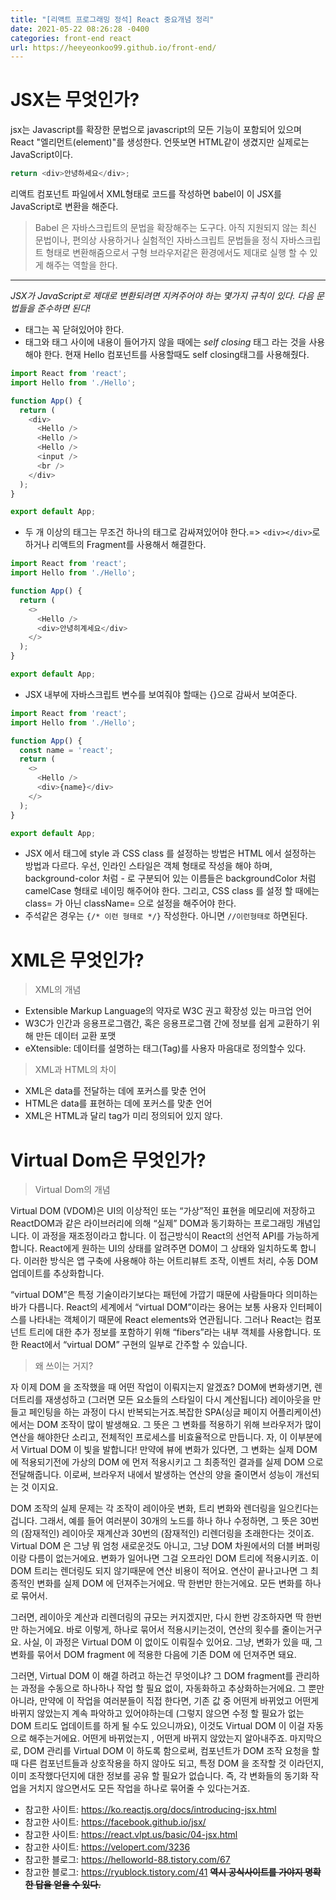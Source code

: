 ```yaml
---
title: "[리액트 프로그래밍 정석] React 중요개념 정리"
date: 2021-05-22 08:26:28 -0400
categories: front-end react
url: https://heeyeonkoo99.github.io/front-end/
---
```

# JSX는 무엇인가?
jsx는 Javascript를 확장한 문법으로 javascript의 모든 기능이 포함되어 있으며 React "엘리먼트(element)"를 생성한다. 언뜻보면 HTML같이 생겼지만 실제로는 JavaScript이다. 

```javascript
return <div>안녕하세요</div>;
```
리액트 컴포넌트 파일에서 XML형태로 코드를 작성하면 babel이 이 JSX를 JavaScript로 변환을 해준다.

> Babel 은 자바스크립트의 문법을 확장해주는 도구다. 아직 지원되지 않는 최신 문법이나, 편의상 사용하거나 실험적인 자바스크립트 문법들을 정식 자바스크립트 형태로 변환해줌으로서 구형 브라우저같은 환경에서도 제대로 실행 할 수 있게 해주는 역할을 한다.

-------
_JSX가 JavaScript로 제대로 변환되려면 지켜주어야 하는 몇가지 규칙이 있다. 다음 문법들을 준수하면 된다!_

- 태그는 꼭 닫혀있어야 한다.
- 태그와 태그 사이에 내용이 들어가지 않을 때에는 *self closing* 태그 라는 것을 사용해야 한다. 현재 Hello 컴포넌트를 사용할때도 self closing태그를 사용해줬다.

```javascript
import React from 'react';
import Hello from './Hello';

function App() {
  return (
    <div>
      <Hello />
      <Hello />
      <Hello />
      <input />
      <br />
    </div>
  );
}

export default App;
```

- 두 개 이상의 태그는 무조건 하나의 태그로 감싸져있어야 한다.=> ```<div></div>```로 하거나 리액트의 Fragment를 사용해서 해결한다.

```javascript
import React from 'react';
import Hello from './Hello';

function App() {
  return (
    <>
      <Hello />
      <div>안녕히계세요</div>
    </>
  );
}

export default App;
```
- JSX 내부에 자바스크립트 변수를 보여줘야 할때는 {}으로 감싸서 보여준다.

```javascript
import React from 'react';
import Hello from './Hello';

function App() {
  const name = 'react';
  return (
    <>
      <Hello />
      <div>{name}</div>
    </>
  );
}

export default App;

```

- JSX 에서 태그에 style 과 CSS class 를 설정하는 방법은 HTML 에서 설정하는 방법과 다르다. 우선, 인라인 스타일은 객체 형태로 작성을 해야 하며, background-color 처럼 - 로 구분되어 있는 이름들은 backgroundColor 처럼 camelCase 형태로 네이밍 해주어야 한다. 그리고, CSS class 를 설정 할 때에는 class= 가 아닌 className= 으로 설정을 해주어야 한다.
- 주석같은 경우는 ```{/* 이런 형태로 */}``` 작성한다. 아니면 ```//이런형태로``` 하면된다.


# XML은 무엇인가?
> XML의 개념
- Extensible Markup Language의 약자로 W3C 권고 확장성 있는 마크업 언어
- W3C가 인간과 응용프로그램간, 혹은 응용프로그램 간에 정보를 쉽게 교환하기 위해 만든 데이터 교환 포맷
- eXtensible: 데이터를 설명하는 태그(Tag)를 사용자 마음대로 정의할수 있다.
> XML과 HTML의 차이
- XML은 data를 전달하는 데에 포커스를 맞춘 언어
- HTML은 data를 표현하는 데에 포커스를 맞춘 언어
- XML은 HTML과 달리 tag가 미리 정의되어 있지 않다. 

# Virtual Dom은 무엇인가?
> Virtual Dom의 개념

 Virtual DOM (VDOM)은 UI의 이상적인 또는 “가상”적인 표현을 메모리에 저장하고 ReactDOM과 같은 라이브러리에 의해 “실제” DOM과 동기화하는 프로그래밍 개념입니다. 이 과정을 재조정이라고 합니다. 이 접근방식이 React의 선언적 API를 가능하게 합니다. React에게 원하는 UI의 상태를 알려주면 DOM이 그 상태와 일치하도록 합니다. 이러한 방식은 앱 구축에 사용해야 하는 어트리뷰트 조작, 이벤트 처리, 수동 DOM 업데이트를 추상화합니다. 

 “virtual DOM”은 특정 기술이라기보다는 패턴에 가깝기 때문에 사람들마다 의미하는 바가 다릅니다. React의 세계에서 “virtual DOM”이라는 용어는 보통 사용자 인터페이스를 나타내는 객체이기 때문에 React elements와 연관됩니다. 그러나 React는 컴포넌트 트리에 대한 추가 정보를 포함하기 위해 “fibers”라는 내부 객체를 사용합니다. 또한 React에서 “virtual DOM” 구현의 일부로 간주할 수 있습니다.


> 왜 쓰이는 거지?

 자 이제 DOM 을 조작했을 때 어떤 작업이 이뤄지는지 알겠죠? DOM에 변화생기면, 렌더트리를 재생성하고 (그러면 모든 요소들의 스타일이 다시 계산됩니다) 레이아웃을 만들고 페인팅을 하는 과정이 다시 반복되는거죠.복잡한 SPA(싱글 페이지 어플리케이션) 에서는 DOM 조작이 많이 발생해요. 그 뜻은 그 변화를 적용하기 위해 브라우저가 많이 연산을 해야한단 소리고, 전체적인 프로세스를 비효율적으로 만듭니다. 자, 이 이부분에서 Virtual DOM 이 빛을 발합니다! 만약에 뷰에 변화가 있다면, 그 변화는 실제 DOM 에 적용되기전에 가상의 DOM 에 먼저 적용시키고 그 최종적인 결과를 실제 DOM 으로 전달해줍니다. 이로써, 브라우저 내에서 발생하는 연산의 양을 줄이면서 성능이 개선되는 것 이지요.

 DOM 조작의 실제 문제는 각 조작이 레이아웃 변화, 트리 변화와 렌더링을 일으킨다는겁니다. 그래서, 예를 들어 여러분이 30개의 노드를 하나 하나 수정하면, 그 뜻은 30번의 (잠재적인) 레이아웃 재계산과 30번의 (잠재적인) 리렌더링을 초래한다는 것이죠.  Virtual DOM 은 그냥 뭐 엄청 새로운것도 아니고, 그냥 DOM 차원에서의 더블 버퍼링이랑 다름이 없는거에요. 변화가 일어나면 그걸 오프라인 DOM 트리에 적용시키죠. 이 DOM 트리는 렌더링도 되지 않기때문에 연산 비용이 적어요. 연산이 끝나고나면 그 최종적인 변화를 실제 DOM 에 던져주는거에요. 딱 한번만 한는거에요. 모든 변화를 하나로 묶어서. 

그러면, 레이아웃 계산과 리렌더링의 규모는 커지겠지만, 다시 한번 강조하자면 딱 한번만 하는거에요. 바로 이렇게, 하나로 묶어서 적용시키는것이, 연산의 횟수를 줄이는거구요. 사실, 이 과정은 Virtual DOM 이 없이도 이뤄질수 있어요. 그냥, 변화가 있을 때, 그 변화를 묶어서 DOM fragment 에 적용한 다음에 기존 DOM 에 던져주면 돼요.

그러면, Virtual DOM 이 해결 하려고 하는건 무엇이냐? 그 DOM fragment를 관리하는 과정을 수동으로 하나하나 작업 할 필요 없이, 자동화하고 추상화하는거에요. 그 뿐만 아니라, 만약에 이 작업을 여러분들이 직접 한다면, 기존 값 중 어떤게 바뀌었고 어떤게 바뀌지 않았는지 계속 파악하고 있어야하는데 (그렇지 않으면 수정 할 필요가 없는 DOM 트리도 업데이트를 하게 될 수도 있으니까요), 이것도 Virtual DOM 이 이걸 자동으로 해주는거에요. 어떤게 바뀌었는지 , 어떤게 바뀌지 않았는지 알아내주죠. 마지막으로, DOM 관리를 Virtual DOM 이 하도록 함으로써, 컴포넌트가 DOM 조작 요청을 할 때 다른 컴포넌트들과 상호작용을 하지 않아도 되고, 특정 DOM 을 조작할 것 이라던지, 이미 조작했다던지에 대한 정보를 공유 할 필요가 없습니다. 즉, 각 변화들의 동기화 작업을 거치지 않으면서도 모든 작업을 하나로 묶어줄 수 있다는거죠.


* 참고한 사이트: https://ko.reactjs.org/docs/introducing-jsx.html
* 참고한 사이트: https://facebook.github.io/jsx/
* 참고한 사이트: https://react.vlpt.us/basic/04-jsx.html
* 참고한 사이트: https://velopert.com/3236
* 참고한 블로그: https://helloworld-88.tistory.com/67
* 참고한 블로그: https://ryublock.tistory.com/41
**~~역시 공식사이트를 가야지 명확한 답을 얻을 수 있다.~~**



[jekyll-docs]: https://jekyllrb.com/docs/home
[jekyll-gh]:   https://github.com/jekyll/jekyll
[jekyll-talk]: https://talk.jekyllrb.com/
